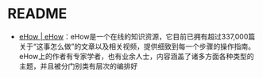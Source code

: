 # README
- [eHow | eHow](https://www.ehow.com/)：eHow是一个在线的知识资源，它目前已拥有超过337,000篇关于“这事怎么做”的文章以及相关视频，提供细致到每一个步骤的操作指南。eHow上的作者有专家学者，也有业余人士，内容涵盖了诸多方面各种类型的主题，并且被分门别类有层次的编排好
